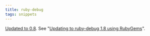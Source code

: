 ```yaml
---
title: ruby-debug
tags: snippets
---
```


[Updated to 0.8](http://rubyforge.org/frs/shownotes.php?release_id=10392). See "[Updating to ruby-debug 1.8 using RubyGems](http://typechecked.net/wiki/Updating%20to%20ruby-debug%201.8%20using%20RubyGems)".
